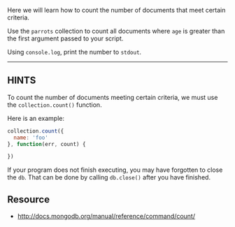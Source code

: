 Here we will learn how to count the number of documents that
meet certain criteria.

Use the `parrots` collection to count all documents where `age`
is greater than the first argument passed to your script.

Using `console.log`, print the number to `stdout`.

-----------------------------------------------------------
## HINTS

To count the number of documents meeting certain criteria,
we must use the `collection.count()` function.

Here is an example:

```js
collection.count({
  name: 'foo'
}, function(err, count) {

})
```

If your program does not finish executing, you may have forgotten to
close the `db`. That can be done by calling `db.close()` after you
have finished.

## Resource
* http://docs.mongodb.org/manual/reference/command/count/
